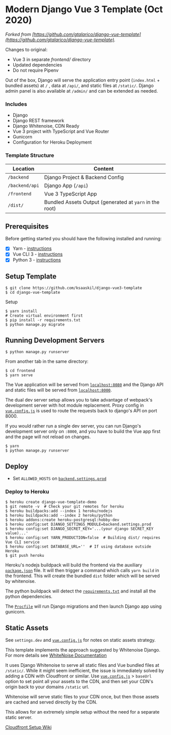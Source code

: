 # Modern Django Vue 3 Template (Oct 2020)

_Forked from [https://github.com/gtalarico/django-vue-template](https://github.com/gtalarico/django-vue-template)._

Changes to original:

- Vue 3 in separate _frontend/_ directory
- Updated dependencies
- Do not require Pipenv

Out of the box, Django will serve the application entry point (`index.html` + bundled assets) at `/` ,
data at `/api/`, and static files at `/static/`. Django admin panel is also available at `/admin/` and can be extended as needed.

### Includes

- Django
- Django REST framework
- Django Whitenoise, CDN Ready
- Vue 3 project with TypeScript and Vue Router
- Gunicorn
- Configuration for Heroku Deployment

### Template Structure

| Location       | Content                                                 |
| -------------- | ------------------------------------------------------- |
| `/backend`     | Django Project & Backend Config                         |
| `/backend/api` | Django App (`/api`)                                     |
| `/frontend`    | Vue 3 TypeScript App                                    |
| `/dist/`       | Bundled Assets Output (generated at `yarn` in the root) |

## Prerequisites

Before getting started you should have the following installed and running:

- [x] Yarn - [instructions](https://yarnpkg.com/en/docs/install)
- [x] Vue CLI 3 - [instructions](https://cli.vuejs.org/guide/installation.html)
- [x] Python 3 - [instructions](https://wiki.python.org/moin/BeginnersGuide)

## Setup Template

```
$ git clone https://github.com/ksaaskil/django-vue3-template
$ cd django-vue-template
```

Setup

```
$ yarn install
# Create virtual environment first
$ pip install -r requirements.txt
$ python manage.py migrate
```

## Running Development Servers

```
$ python manage.py runserver
```

From another tab in the same directory:

```
$ cd frontend
$ yarn serve
```

The Vue application will be served from [`localhost:8080`](http://localhost:8080/) and the Django API
and static files will be served from [`localhost:8000`](http://localhost:8000/).

The dual dev server setup allows you to take advantage of
webpack's development server with hot module replacement.
Proxy config in [`vue.config.js`](/frontend/vue.config.js) is used to route the requests
back to django's API on port 8000.

If you would rather run a single dev server, you can run Django's
development server only on `:8000`, and you have to build the Vue app first
and the page will not reload on changes.

```
$ yarn
$ python manage.py runserver
```

## Deploy

- Set `ALLOWED_HOSTS` on [`backend.settings.prod`](/backend/settings/prod.py)

### Deploy to Heroku

```
$ heroku create django-vue-template-demo
$ git remote -v  # Check your git remotes for heroku
$ heroku buildpacks:add --index 1 heroku/nodejs
$ heroku buildpacks:add --index 2 heroku/python
$ heroku addons:create heroku-postgresql:hobby-dev
$ heroku config:set DJANGO_SETTINGS_MODULE=backend.settings.prod
$ heroku config:set DJANGO_SECRET_KEY='...(your django SECRET_KEY value)...'
$ heroku config:set YARN_PRODUCTION=false  # Building dist/ requires Vue CLI service
$ heroku config:set DATABASE_URL=''  # If using database outside Heroku
$ git push heroku
```

Heroku's nodejs buildpack will build the frontend via the auxiliary [`package.json`](/package.json) file.
It will then trigger a command which calls `yarn build` in the frontend.
This will create the bundled `dist` folder which will be served by whitenoise.

The python buildpack will detect the [`requirements.txt`](/requirements.txt) and install all the python dependencies.

The [`Procfile`](/Procfile) will run Django migrations and then launch Django app using gunicorn.

## Static Assets

See `settings.dev` and [`vue.config.js`](/frontend/vue.config.js) for notes on static assets strategy.

This template implements the approach suggested by Whitenoise Django.
For more details see [WhiteNoise Documentation](http://whitenoise.evans.io/en/stable/django.html)

It uses Django Whitenoise to serve all static files and Vue bundled files at `/static/`.
While it might seem inefficient, the issue is immediately solved by adding a CDN
with Cloudfront or similar.
Use [`vue.config.js`](/vue.config.js) > `baseUrl` option to set point all your assets to the CDN,
and then set your CDN's origin back to your domains `/static` url.

Whitenoise will serve static files to your CDN once, but then those assets are cached
and served directly by the CDN.

This allows for an extremely simple setup without the need for a separate static server.

[Cloudfront Setup Wiki](https://github.com/gtalarico/django-vue-template/wiki/Setup-CDN-on-Cloud-Front)
